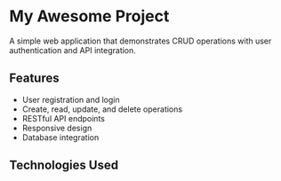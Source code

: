 # My Awesome Project

A simple web application that demonstrates CRUD operations with user authentication and API integration.

## Features

- User registration and login
- Create, read, update, and delete operations
- RESTful API endpoints
- Responsive design
- Database integration

## Technologies Used
